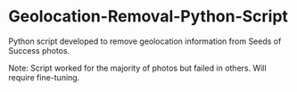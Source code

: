 # Geolocation-Removal-Python-Script
Python script developed to remove geolocation information from Seeds of Success photos. 

Note: Script worked for the majority of photos but failed in others. Will require fine-tuning. 
